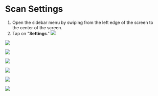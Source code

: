 # Scan Settings
1. Open the sidebar menu by swiping from the left edge of the screen to the center of the screen. 
2. Tap on "**Settings**."
![](https://i.imgur.com/AweUy5x.png)



![](https://i.imgur.com/RnXs9H6.png)

![](https://i.imgur.com/CvHw78g.png)

![](https://i.imgur.com/6vdZlYG.png)


![](https://i.imgur.com/XmpTa66.png)


![](https://i.imgur.com/6vdZlYG.png)

![](https://i.imgur.com/6eYvDFV.png)







